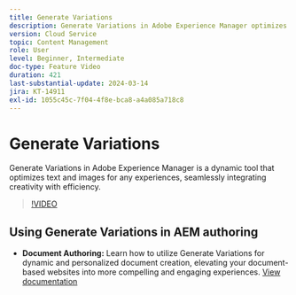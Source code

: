 ```yaml
---
title: Generate Variations
description: Generate Variations in Adobe Experience Manager optimizes text and images for any experiences.
version: Cloud Service
topic: Content Management
role: User
level: Beginner, Intermediate
doc-type: Feature Video
duration: 421
last-substantial-update: 2024-03-14
jira: KT-14911
exl-id: 1055c45c-7f04-4f8e-bca8-a4a085a718c8
---
```

# Generate Variations

Generate Variations in Adobe Experience Manager is a dynamic tool that optimizes text and images for any experiences, seamlessly integrating creativity with efficiency.

>[!VIDEO](https://video.tv.adobe.com/v/3427946/?learn=on)

## Using Generate Variations in AEM authoring

+ __Document Authoring:__ Learn how to utilize Generate Variations for dynamic and personalized document creation, elevating your document-based websites into more compelling and engaging experiences. [View documentation](https://www.aem.live/docs/sidekick-generate-variations)
